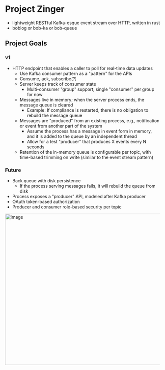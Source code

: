 # Project Zinger
- lightweight RESTful Kafka-esque event stream over HTTP, written in rust
- boblog or bob-ka or bob-queue


## Project Goals

### v1
- HTTP endpoint that enables a caller to poll for real-time data updates
  - Use Kafka consumer pattern as a "pattern" for the APIs
  - Consume, ack, subscribe(?)
  - Server keeps track of consumer state
    - Multi-consumer "group" support, single "consumer" per group for now
  - Messages live in memory; when the server process ends, the message queue is cleared
    - Example: If compliance is restarted, there is no obligation to rebuild the message queue
  - Messages are "produced" from an existing process, e.g., notification or event from another part of the system
    - Assume the process has a message in event form in memory, and it is added to the queue by an independent thread
    - Allow for a test "producer" that produces X events every N seconds
  - Retention of the in-memory queue is configurable per topic, with time-based trimming on write (similar to the event stream pattern)

### Future
- Back queue with disk persistence
  - If the process serving messages fails, it will rebuild the queue from disk
- Process exposes a "producer" API, modeled after Kafka producer
- OAuth token-based authorization
- Producer and consumer role-based security per topic

<img width="641" height="491" alt="image" src="https://github.com/user-attachments/assets/612410ec-70d3-4120-bb24-669dc454efd7" />
